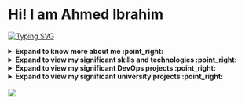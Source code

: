 # Hi! I am Ahmed Ibrahim

[![Typing SVG](https://readme-typing-svg.herokuapp.com?vCenter=true&size=17&width=500&lines=BEng+from+Cairo+University;A+Top+Student+of+Class+2022+(academic+excellence);Passionate+about+software+engineering;I+believe+code+can+write+life-changing+stories)](https://git.io/typing-svg) 

<details>
<summary><b> Expand to know more about me :point_right:</b></summary> </br>
<table>
    <tr>
        <td></br><b style="font-size:30px">Curious about: :man_technologist: </b></br></br></td>
        <td></br><b style="font-size:30px">Bits about me: :space_invader:</b></br></br></td>
    </tr>
    <tr>
        <td>- Distributed Backend Systems</br></br>
            - Continuous Delivery</br></br>
			- Automation</br></br>
            - Web Scalability</br></br>
        </td>
        <td>
            - :earth_americas: Former international relations manager and organizing commity president at AIESEC </br></br>
            - :art: I have an artistic talent (Piano and Drawing) </br></br>
            - :boxing_glove: I love sports especially basketball, horse-riding and boxing </br></br>
        </td>
    </tr>
</table></br>
</details>

<details>
<summary><b> Expand to view my significant skills and technologies :point_right:</b></summary> </br>
<div style="display:inline-block">
    <img alt="AWS" src="https://img.shields.io/badge/AWS-%23FF9900.svg?style=for-the-badge&logo=amazon-aws&logoColor=white"/>
    <img alt="CircleCI" src="https://img.shields.io/badge/circle%20ci-%23161616.svg?style=for-the-badge&logo=circleci&logoColor=white"/>
    <img alt="Ansible" src="https://img.shields.io/badge/ansible-%231A1918.svg?style=for-the-badge&logo=ansible&logoColor=white"/>
    <img alt="Prometheus" src="https://img.shields.io/badge/Prometheus-E6522C?style=for-the-badge&logo=Prometheus&logoColor=white"/>
    <br><br>
    <img alt="SpringBoot" src="https://img.shields.io/badge/spring-%236DB33F.svg?style=for-the-badge&logo=spring&logoColor=white"/>
    <img alt="Java" src="https://img.shields.io/badge/java-%23ED8B00.svg?style=for-the-badge&logo=java&logoColor=white" />
    <img alt="NodeJS" src="https://img.shields.io/badge/node.js-%2343853D.svg?style=for-the-badge&logo=node-dot-js&logoColor=white"/>
    <img alt="Express.js" src="https://img.shields.io/badge/express.js-%23404d59.svg?style=for-the-badge&logo=express&logoColor=%2361DAFB"/>
    <img alt="JavaScript" src="https://img.shields.io/badge/javascript-%23323330.svg?style=for-the-badge&logo=javascript&logoColor=%23F7DF1E"/>
    <img alt="C++" src="https://img.shields.io/badge/c++-%2300599C.svg?style=for-the-badge&logo=c%2B%2B&logoColor=white"/>
    <img alt="Pandas" src="https://img.shields.io/badge/pandas-%23150458.svg?style=for-the-badge&logo=pandas&logoColor=white"/>
    <img alt="Numpy" src="https://img.shields.io/badge/numpy-%23013243.svg?style=for-the-badge&logo=numpy&logoColor=white"/>
    <img alt="Python" src="https://img.shields.io/badge/python-%2314354C.svg?style=for-the-badge&logo=python&logoColor=white"/>

</div>
</details>

<!-- start DevOps projects section -->

<details>
<summary><b> Expand to view my significant DevOps projects :point_right:</b></summary> </br>
<table>
  <thead>
    <tr>
      <th>Project Name</th>
      <th>Skills used</th>
      <th>Description</th>
    </tr>
  </thead>
  <tbody>
    <tr>
      <td><a href='https://github.com/ahmed-ibrahim-99/CICD-Advanced-Cloud-DevOps-Nanodegree-Project'>CI/CD Project - Udacity's Advanced Cloud DevOps Nanodegree Project</a></td>
      <td>AWS, AWS-CLI, CloudFormation, CircleCI, Ansible, Prometheus</td>
      <td>CI/CD Pipeline using CircleCi, Configuration using Ansible, Monitoring and Alerting using Prometheus</td>
    </tr>
    <tr>
      <td><a href='https://github.com/ahmed-ibrahim-99/IaC-Advanced-Cloud-DevOps-Nanodegree-Project'>IaC Project - Udacity's Advanced Cloud DevOps Nanodegree Project</a></td>
      <td>AWS, AWS-CLI, CloudFormation, Bash, Cloud Architecture Design</td>
      <td>IaC using AWS CloudFormation to deploy a highly available web app.</td>
    </tr>
  </tbody>
</table>
</details>

<!-- end DevOps projects section -->

<!-- start university projects section -->

<details>
<summary><b> Expand to view my significant university projects :point_right:</b></summary> </br>
<table>
  <thead>
    <tr>
      <th>Project Name</th>
      <th>Skills used</th>
      <th>Description</th>
    </tr>
  </thead>
  <tbody>
    <tr>
      <td><a href='https://github.com/ahmed-ibrahim-99/RSA-CryptoSystem'>RSA CryptoSystem</a></td>
      <td>Python, Numpy, Matplotlib</td>
      <td>Implementation of RSA cryptosystem showing the encryption and decryption algorithms as well as the possible attacks</td>
    </tr>
    <tr>
      <td><a href='https://github.com/ahmed-ibrahim-99/LicensePlateRecognition'>License Plate Recognition</a></td>
      <td>Python, Numpy, Scikit-Image, Scipy, Opencv, Pytesseract</td>
      <td>Image Processing project - detecting license plate and applying OCR on it</td>
    </tr>
    <tr>      
     <td><a href='https://github.com/ahmed-ibrahim-99/Mini-Compiler'>Mini Compiler</a></td>
     <td>Bison, Flex, C-Language</td>
     <td>A mini compiler for a simple programming langauge</td>
    </tr>
    <tr>
      <td><a href='https://github.com/ahmed-ibrahim-99/BallCoaster-GameEngineProject'>Ball Coaster</a></td>
      <td>C++, OpenGL</td>
      <td>Computer graphics project - creating a game engine and using it to create a simple 3D game</td>
    </tr>
    <tr>
     <td><a href='https://github.com/ahmed-ibrahim-99/Space-Shapes'>Space Shapes</a></td>
     <td>Assembly Language</td>
     <td>A simple arcade game designed from A to Z by me and implemented 100% using Assembly</td>
    </tr>
  </tbody>
</table>
</details>
<!-- end university projects section -->
</br>

<!-- ![Ahmed's github stats](https://github-readme-stats.vercel.app/api?username=AhmedIbrahimAbdellatif&count_private=true&line_height=40'&theme=algolia) -->
<!--<img src='https://github-readme-stats.vercel.app/api?username=ahmed-ibrahim-99&hide=stars,issues,prs&show_icons=true&theme=algolia&count_private=true&line_height=40'/></br> -->

<!--[![Top Langs](https://github-readme-stats.vercel.app/api/top-langs/?username=AhmedIbrahimAbdellatif&theme=algolia)](https://github.com/anuraghazra/github-readme-stats)-->
<img src="https://media.giphy.com/media/PoEEkdnOS4gIybefeC/source.gif">
